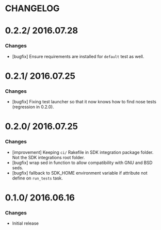 # CHANGELOG

0.2.2/ 2016.07.28
==================

### Changes

* [bugfix] Ensure requirements are installed for `default` test as well.

0.2.1/ 2016.07.25
==================

### Changes

* [bugfix] Fixing test launcher so that it now knows how to find nose tests (regression in 0.2.0).

0.2.0/ 2016.07.25
==================

### Changes

* [improvement] Keeping `ci/` Rakefile in SDK integration package folder. Not the SDK integrations root folder.
* [bugfix] wrap sed in function to allow compatibility with GNU and BSD seds.
* [bugfix] fallback to SDK_HOME environment variable if attribute not define on `run_tests` task.

0.1.0/ 2016.06.16
==================

### Changes

* Initial release
